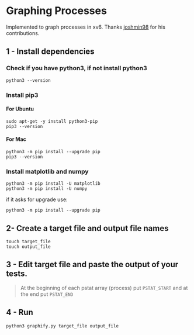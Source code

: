 # Graphing Processes
Implemented to graph processes in xv6. Thanks [joshmin98](https://github.com/joshmin98) for his contributions.

## 1 - Install dependencies
  
### Check if you have python3, if not install python3
  
```
python3 --version
```

### Install pip3

#### For Ubuntu 
```
sudo apt-get -y install python3-pip
pip3 --version
```
#### For Mac
```
python3 -m pip install --upgrade pip
pip3 --version
```
  
### Install matplotlib and numpy

```
python3 -m pip install -U matplotlib
python3 -m pip install -U numpy
```

if it asks for upgrade use:

```
python3 -m pip install --upgrade pip

```

## 2- Create a target file and output file names
```
touch target_file
touch output_file
```
  
## 3 - Edit target file and paste the output of your tests.

> At the beginning of each pstat array (process) put `PSTAT_START` and at the end put `PSTAT_END`
  
## 4 - Run
```
python3 graphify.py target_file output_file
``` 
